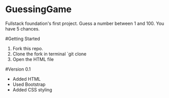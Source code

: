 # GuessingGame
Fullstack foundation's first project. Guess a number between 1 and 100. You have 5 chances.

#Getting Started
1. Fork this repo.
2. Clone the fork in terminal `git clone <PATH TO YOUR FORK OF THIS REPO>
3. Open the HTML file

#Version 0.1
- Added HTML
- Used Bootstrap
- Added CSS styling
